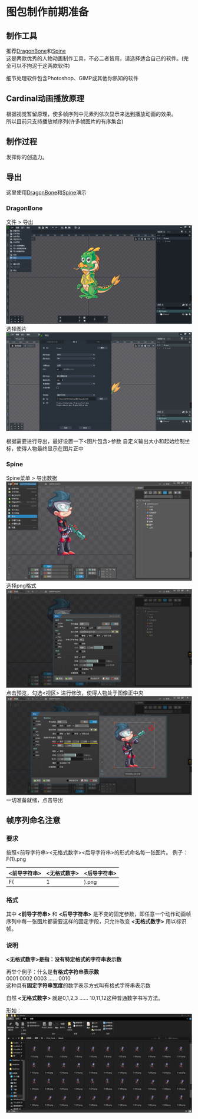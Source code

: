 # 图包制作前期准备
## 制作工具
推荐[DragonBone](http://www.dragonbones.com)和[Spine](http://zh.esotericsoftware.com/)  
这是两款优秀的人物动画制作工具，不必二者皆用，请选择适合自己的软件。(完全可以不拘泥于这两款软件)

细节处理软件包含Photoshop、GIMP或其他你熟知的软件

## Cardinal动画播放原理
根据视觉暂留原理，使多帧序列中元素列依次显示来达到播放动画的效果。  
所以目前只支持播放帧序列(许多帧图片的有序集合)

## 制作过程
发挥你的创造力。

## 导出
这里使用[DragonBone](http://www.dragonbones.com)和[Spine](http://zh.esotericsoftware.com/)演示


### DragonBone
文件 > 导出
![img](Dragonbone导出1.png)
选择图片
![img](Dragonbone导出2.png)

根据需要进行导出，最好设置一下<图片包含>参数 自定义输出大小和起始绘制坐标，使得人物最终显示在图片正中


### Spine
Spine菜单 > 导出数据
![img](Spine导出1.png)
选择png格式
![img](Spine导出2.png)
点击预览，勾选<视区> 进行修改，使得人物处于图像正中央
![img](Spine导出3.png)
一切准备就绪，点击导出


## 帧序列命名注意
### 要求
按照<前导字符串><无格式数字><后导字符串>的形式命名每一张图片。
例子：F(1).png

|<前导字符串>|<无格式数字>|<后导字符串>|
|-|-|-|
|F(|1|).png|

### 格式

其中 **<前导字符串>** 和 **<后导字符串>** 是不变的固定参数，即任意一个动作动画帧序列中每一张图片都需要这样的固定字段，只允许改变 **<无格式数字>** 用以标识帧。

### 说明
**<无格式数字>**是指：没有特定格式的**字符串表示数**

再举个例子：什么是**有格式字符串表示数**  
0001 0002 0003 ...... 0010  
这种具有**固定字符串宽度**的数字表示方式叫有格式字符串表示数

自然 **<无格式数字>** 就是0,1,2,3 ...... 10,11,12这种普通数字书写方法。

形如：
![img](帧序列形式图.png)